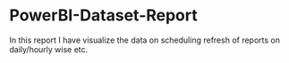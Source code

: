 # PowerBI-Dataset-Report
In this report I have visualize the data on scheduling refresh of reports on daily/hourly wise etc.
